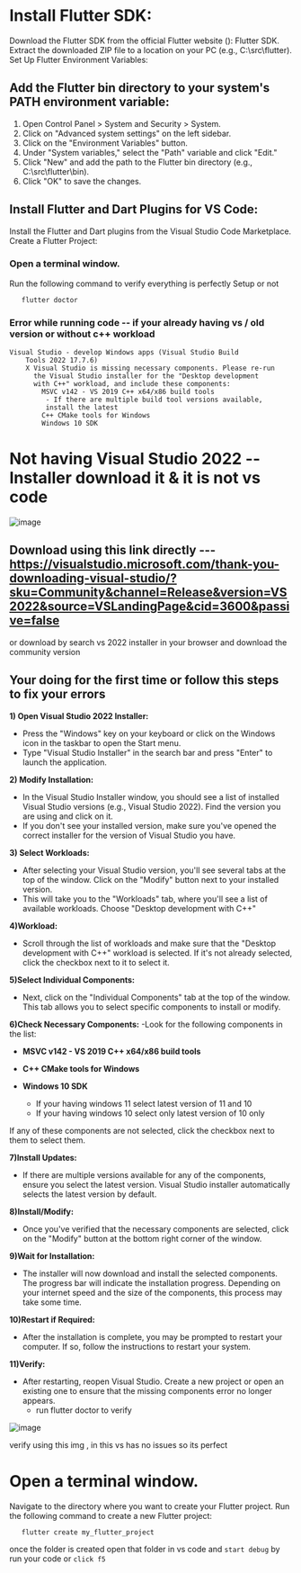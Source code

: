 # Install Flutter SDK:

Download the Flutter SDK from the official Flutter website (): Flutter SDK.
Extract the downloaded ZIP file to a location on your PC (e.g., C:\src\flutter).
Set Up Flutter Environment Variables:

## Add the Flutter bin directory to your **system's PATH environment variable**:

1) Open Control Panel > System and Security > System.
2) Click on "Advanced system settings" on the left sidebar.
3) Click on the "Environment Variables" button.
4) Under "System variables," select the "Path" variable and click "Edit."
5) Click "New" and add the path to the Flutter bin directory (e.g., C:\src\flutter\bin).
6) Click "OK" to save the changes.


## Install Flutter and Dart Plugins for VS Code:

Install the Flutter and Dart plugins from the Visual Studio Code Marketplace.
Create a Flutter Project:

### Open a terminal window.
Run the following command to verify everything is perfectly Setup or not

```
   flutter doctor
```

### Error while running code -- if your already having vs / old version or without c++ workload 
```
Visual Studio - develop Windows apps (Visual Studio Build     
    Tools 2022 17.7.6)
    X Visual Studio is missing necessary components. Please re-run
      the Visual Studio installer for the "Desktop development    
      with C++" workload, and include these components:
        MSVC v142 - VS 2019 C++ x64/x86 build tools
         - If there are multiple build tool versions available,   
         install the latest
        C++ CMake tools for Windows
        Windows 10 SDK
```

# Not having Visual Studio 2022 -- Installer download it &  it is not vs code 

![image](https://github.com/gdsc-kits-admin/flutter-bootcamp-2024/assets/116173614/44a3eb41-9e66-4845-a2b2-51cd34c22510)


## Download using this link directly --- https://visualstudio.microsoft.com/thank-you-downloading-visual-studio/?sku=Community&channel=Release&version=VS2022&source=VSLandingPage&cid=3600&passive=false

or download by search vs 2022 installer in your browser and download the community version 
        
## Your doing for the first time or follow this steps to fix your errors 

**1) Open Visual Studio 2022 Installer:**

- Press the "Windows" key on your keyboard or click on the Windows icon in the taskbar to open the Start menu.
- Type "Visual Studio Installer" in the search bar and press "Enter" to launch the application.

**2) Modify Installation:**

- In the Visual Studio Installer window, you should see a list of installed Visual Studio versions (e.g., Visual Studio 2022). Find the version you are using and click on it.
- If you don't see your installed version, make sure you've opened the correct installer for the version of Visual Studio you have.

**3) Select Workloads:**

- After selecting your Visual Studio version, you'll see several tabs at the top of the window. Click on the "Modify" button next to your installed version.
- This will take you to the "Workloads" tab, where you'll see a list of available workloads.
Choose "Desktop development with C++" 

**4)Workload:**

- Scroll through the list of workloads and make sure that the "Desktop development with C++" workload is selected.
If it's not already selected, click the checkbox next to it to select it.

**5)Select Individual Components:**
- Next, click on the "Individual Components" tab at the top of the window.
This tab allows you to select specific components to install or modify.

**6)Check Necessary Components:**
-Look for the following components in the list:

   - **MSVC v142 - VS 2019 C++ x64/x86 build tools**

   - **C++ CMake tools for Windows**

   - **Windows 10 SDK**
        - If your having windows 11 select latest version of 11 and 10
        - If your having windows 10 select only latest version of 10 only 

If any of these components are not selected, click the checkbox next to them to select them.

**7)Install Updates:**

- If there are multiple versions available for any of the components, ensure you select the latest version.
Visual Studio installer automatically selects the latest version by default.

**8)Install/Modify:**
    
- Once you've verified that the necessary components are selected, click on the "Modify" button at the bottom right corner of the window.

**9)Wait for Installation:**

- The installer will now download and install the selected components. The progress bar will indicate the installation progress.
Depending on your internet speed and the size of the components, this process may take some time.

**10)Restart if Required:**

- After the installation is complete, you may be prompted to restart your computer. If so, follow the instructions to restart your system.

**11)Verify:**

- After restarting, reopen Visual Studio.
Create a new project or open an existing one to ensure that the missing components error no longer appears.
   - run flutter doctor to verify
     

![image](https://github.com/gdsc-kits-admin/flutter-bootcamp-2024/assets/116173614/ab8cf47a-37bf-4906-a6d8-159dd9b0465d)

verify using this img , in this vs has no issues so its perfect 


# Open a terminal window.
Navigate to the directory where you want to create your Flutter project.
Run the following command to create a new Flutter project:
```
   flutter create my_flutter_project
```
once the folder is created open that folder in vs code and `start debug` by run your code or `click f5`


